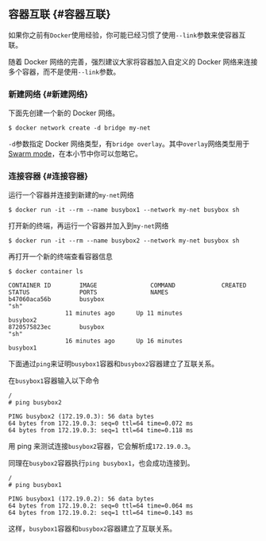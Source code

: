 ## 容器互联 {#容器互联}

如果你之前有`Docker`使用经验，你可能已经习惯了使用`--link`参数来使容器互联。

随着 Docker 网络的完善，强烈建议大家将容器加入自定义的 Docker 网络来连接多个容器，而不是使用`--link`参数。

### 新建网络 {#新建网络}

下面先创建一个新的 Docker 网络。

```
$ docker network create -d bridge my-net

```

`-d`参数指定 Docker 网络类型，有`bridge overlay`。其中`overlay`网络类型用于[Swarm mode](https://yeasy.gitbooks.io/docker_practice/content/swarm_mode)，在本小节中你可以忽略它。

### 连接容器 {#连接容器}

运行一个容器并连接到新建的`my-net`网络

```
$ docker run -it --rm --name busybox1 --network my-net busybox sh

```

打开新的终端，再运行一个容器并加入到`my-net`网络

```
$ docker run -it --rm --name busybox2 --network my-net busybox sh

```

再打开一个新的终端查看容器信息

```
$ docker container ls

CONTAINER ID        IMAGE               COMMAND             CREATED             STATUS              PORTS               NAMES
b47060aca56b        busybox             
"sh"
                11 minutes ago      Up 11 minutes                           busybox2
8720575823ec        busybox             
"sh"
                16 minutes ago      Up 16 minutes                           busybox1

```

下面通过`ping`来证明`busybox1`容器和`busybox2`容器建立了互联关系。

在`busybox1`容器输入以下命令

```
/ 
# ping busybox2

PING busybox2 (172.19.0.3): 56 data bytes
64 bytes from 172.19.0.3: seq=0 ttl=64 time=0.072 ms
64 bytes from 172.19.0.3: seq=1 ttl=64 time=0.118 ms

```

用 ping 来测试连接`busybox2`容器，它会解析成`172.19.0.3`。

同理在`busybox2`容器执行`ping busybox1`，也会成功连接到。

```
/ 
# ping busybox1

PING busybox1 (172.19.0.2): 56 data bytes
64 bytes from 172.19.0.2: seq=0 ttl=64 time=0.064 ms
64 bytes from 172.19.0.2: seq=1 ttl=64 time=0.143 ms

```

这样，`busybox1`容器和`busybox2`容器建立了互联关系。





